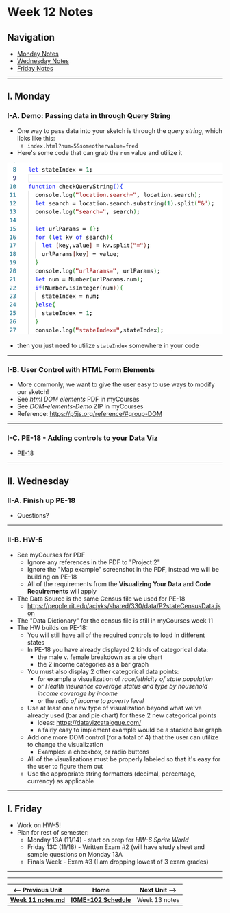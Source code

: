 # Week 12 Notes

## Navigation

- [Monday Notes](#monday)
- [Wednesday Notes](#wednesday)
- [Friday Notes](#friday)


<hr>

<a id="monday" />

## I. Monday



### I-A. Demo: Passing data in through Query String
- One way to pass data into your sketch is through the *query string*, which lloks like this:
  - `index.html?num=5&someothervalue=fred`
- Here's some code that can grab the `num` value and utilize it

![screenshot](_images/query-string.png)

- then you just need to utilize  `stateIndex` somewhere in your code

<hr>

### I-B. User Control with HTML Form Elements
- More commonly, we want to give the user easy to use ways to modify our sketch!
- See *html DOM elements* PDF in myCourses
- See *DOM-elements-Demo* ZIP in myCourses
- Reference: https://p5js.org/reference/#group-DOM

<hr>


### I-C. PE-18 - Adding controls to your Data Viz
- [PE-18](../docs/pe-18.md)

<hr>

<a id="wednesday" />

## II. Wednesday

### II-A. Finish up PE-18
- Questions?

<hr>

### II-B. HW-5
- See myCourses for PDF
  - Ignore any references in the PDF to "Project 2"
  - Ignore the "Map example" screenshot in the PDF, instead we will be building on PE-18
  - All of the requirements from the **Visualizing Your Data** and **Code Requirements** will apply
- The Data Source is the same Census file we used for PE-18
  - https://people.rit.edu/acjvks/shared/330/data/P2stateCensusData.json
- The "Data Dictionary" for the census file is still in myCourses week 11 
- The HW builds on PE-18:
  - You will still have all of the required controls to load in different states
  - In PE-18 you have already displayed 2 kinds of categorical data:
    - the male v. female breakdown as a pie chart
    - the 2 income categories as a bar graph
  - You must also display 2 other categorical data points:
    - for example a visualization of *race/ethicity of state population*
    - or *Health insurance coverage status and type by household income coverage by income*
    - or the *ratio of income to poverty level*
  - Use at least one new type of visualization beyond what we've already used (bar and pie chart) for these 2 new categorical points
    - ideas: https://datavizcatalogue.com/
    - a fairly easy to implement example would be a stacked bar graph
  - Add one more DOM control (for a total of 4) that the user can utilize to change the visualization
    - Examples: a checkbox, or radio buttons
  - All of the visualizations must be properly labeled so that it's easy for the user to figure them out
  - Use the appropriate string formatters (decimal, percentage, currency) as applicable 
  
<hr>

<a id="friday" />

## I. Friday

- Work on HW-5!
- Plan for rest of semester:
  - Monday 13A (11/14) - start on prep for *HW-6 Sprite World*
  - Friday 13C (11/18) - Written Exam #2 (will have study sheet and sample questions on Monday 13A
  - Finals Week - Exam #3 (I am dropping lowest of 3 exam grades)


<hr><hr>

| <-- Previous Unit | Home | Next Unit -->
| --- | --- | --- 
| [**Week 11 notes.md**](11.md)     |  [**IGME-102 Schedule**](../schedule.md) | Week 13 notes
